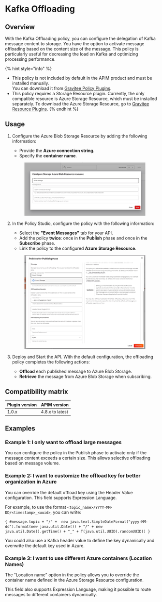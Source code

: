 # Kafka Offloading

## Overview

With the Kafka Offloading policy, you can configure the delegation of Kafka message content to storage. You have the option to activate message offloading based on the content size of the message. This policy is particularly useful for decreasing the load on Kafka and optimizing processing performance.

{% hint style="info" %}
* This policy is not included by default in the APIM product and must be installed manually.\
  You can download it from [Gravitee Policy Plugins](https://download.gravitee.io/#graviteeio-ee/apim/plugins/policies/).
* This policy requires a Storage Resource plugin. Currently, the only compatible resource is Azure Storage Resource, which must be installed separately. To download the Azure Storage Resource, go to [Gravitee Resource Plugins](https://download.gravitee.io/#graviteeio-apim/plugins/resources/).
{% endhint %}

## Usage

1.  Configure the Azure Blob Storage Resource by adding the following information:

    * Provide the **Azure connection string**.
    * Specify the **container name**.



    <figure><img src="../../../.gitbook/assets/image.png" alt=""><figcaption></figcaption></figure>
2.  In the Policy Studio, configure the policy with the following information:

    * Select the **"Event Messages"** tab for your API.
    * Add the policy **twice**: once in the **Publish** phase and once in the **Subscribe** phase.
    * Link the policy to the configured **Azure Storage Resource**.



    <figure><img src="../../../.gitbook/assets/image (1).png" alt=""><figcaption></figcaption></figure>
3. Deploy and Start the API. With the default configuration, the offloading policy completes the following actions:
   * **Offload** each published message to Azure Blob Storage.
   * **Retrieve** the message from Azure Blob Storage when subscribing.

## Compatibility matrix <a href="#user-content-compatibility-with-apim" id="user-content-compatibility-with-apim"></a>

| Plugin version | APIM version    |
| -------------- | --------------- |
| 1.0.x          | 4.8.x to latest |

## Examples

### **Example 1: I only want to offload large messages**

You can configure the policy in the Publish phase to activate only if the message content exceeds a certain size. This allows selective offloading based on message volume.

### **Example 2: I want to customize the offload key for better organization in Azure**

You can override the default offload key using the Header Value configuration. This field supports Expression Language.

For example, to use the format `<topic_name>/YYYY-MM-DD/<timestamp>_<uuid>`, you can write:

```
{ #message.topic + "/" +  new java.text.SimpleDateFormat("yyyy-MM-dd").format(new java.util.Date()) + "/" + new java.util.Date().getTime() + "_" + T(java.util.UUID).randomUUID() }
```

You could also use a Kafka header value to define the key dynamically and overwrite the default key used in Azure.

### **Example 3: I want to use different Azure containers (Location Names)**

The "Location name" option in the policy allows you to override the container name defined in the Azure Storage Resource configuration.

This field also supports Expression Language, making it possible to route messages to different containers dynamically.
